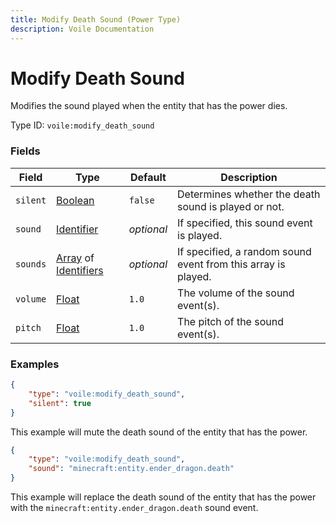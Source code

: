 ```yaml
---
title: Modify Death Sound (Power Type)
description: Voile Documentation
---
```


# Modify Death Sound

Modifies the sound played when the entity that has the power dies.

Type ID: `voile:modify_death_sound`

### Fields

Field | Type | Default | Description
------|------|---------|------------
`silent` | [Boolean](https://origins.readthedocs.io/en/latest/types/data_types/boolean/) | `false` | Determines whether the death sound is played or not.
`sound` | [Identifier](https://origins.readthedocs.io/en/latest/types/data_types/identifier/) | *optional* | If specified, this sound event is played.
`sounds` | [Array](https://origins.readthedocs.io/en/latest/types/data_types/array/) of [Identifiers](https://origins.readthedocs.io/en/latest/types/data_types/identifier/) | *optional* | If specified, a random sound event from this array is played.
`volume` | [Float](https://origins.readthedocs.io/en/latest/types/data_types/float/) | `1.0` | The volume of the sound event(s).
`pitch` | [Float](https://origins.readthedocs.io/en/latest/types/data_types/float/) | `1.0` | The pitch of the sound event(s).

### Examples

```json
{
    "type": "voile:modify_death_sound",
    "silent": true
}
```

This example will mute the death sound of the entity that has the power.

```json
{
    "type": "voile:modify_death_sound",
    "sound": "minecraft:entity.ender_dragon.death"
}
```

This example will replace the death sound of the entity that has the power with the `minecraft:entity.ender_dragon.death` sound event.